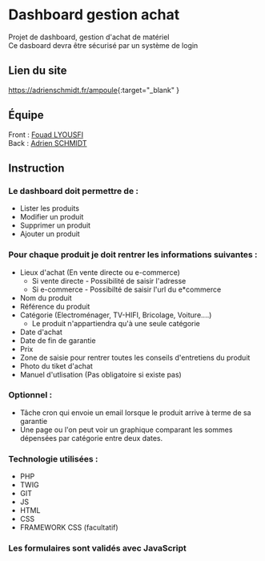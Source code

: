 # Dashboard gestion achat

Projet de dashboard, gestion d'achat de matériel
<br/>
Ce dasboard devra être sécurisé par un système de login

## Lien du site
<https://adrienschmidt.fr/ampoule>{:target="_blank" }

## Équipe

Front : [Fouad LYOUSFI](https://github.com/fouad-git)
<br/>
Back : [Adrien SCHMIDT](https://github.com/Adrien-25)

## Instruction 
### Le dashboard doit permettre de :
* Lister les produits
* Modifier un produit
* Supprimer un produit
* Ajouter un produit

### Pour chaque produit je doit rentrer les informations suivantes :
* Lieux d'achat (En vente directe ou e-commerce)
    * Si vente directe - Possibilité de saisir l'adresse
    * Si e-commerce - Possibilté de saisir l'url du e*commerce
* Nom du produit
* Référence du produit
* Catégorie (Electroménager, TV-HIFI, Bricolage, Voiture....)
    * Le produit n'appartiendra qu'à une seule catégorie
* Date d'achat
* Date de fin de garantie
* Prix
* Zone de saisie pour rentrer toutes les conseils d'entretiens du produit
* Photo du tiket d'achat
* Manuel d'utlisation (Pas obligatoire si existe pas)


### Optionnel :
* Tâche cron qui envoie un email lorsque le produit arrive à terme de sa garantie
* Une page ou l'on peut voir un graphique comparant les sommes dépensées par catégorie entre deux dates.


### Technologie utilisées : 
* PHP
* TWIG
* GIT
* JS
* HTML
* CSS
* FRAMEWORK CSS (facultatif)
### Les formulaires sont validés avec JavaScript


